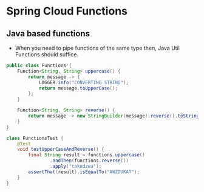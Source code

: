 # Spring Cloud Functions

## Java based functions

* When you need to pipe functions of the same type then, Java Util Functions should suffice.

```java
public class Functions {
    Function<String, String> uppercase() {
        return message -> {
            LOGGER.info("CONVERTING STRING");
            return message.toUpperCase();
        };
    }

    Function<String, String> reverse() {
        return message -> new StringBuilder(message).reverse().toString();
    }
}

class FunctionsTest {
    @Test
    void testUpperCaseAndReverse() {
        final String result = functions.uppercase()
                .andThen(functions.reverse())
                .apply("takudzwa");
        assertThat(result).isEqualTo("AWZDUKAT");
    }
}
```
